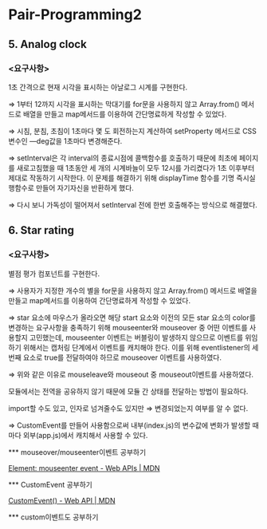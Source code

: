 # Pair-Programming2 

## 5. Analog clock

### <**요구사항>**

1초 간격으로 현재 시각을 표시하는 아날로그 시계를 구현한다.

⇒ 1부터 12까지 시각을 표시하는 막대기를 for문을 사용하지 않고 Array.from() 메서드로 배열을 만들고 map메서드를 이용하여 간단명료하게 작성할 수 있었다.

⇒ 시침, 분침, 초침이 1초마다 몇 도 회전하는지 계산하여 setProperty 메서드로 CSS 변수인 —deg값을 1초마다 변경해준다.

⇒ setInterval은 각 interval의 종료시점에 콜백함수를 호출하기 때문에 최초에 페이지를 새로고침했을 때 1초동안 세 개의 시계바늘이 모두 12시를 가리켰다가 1초 이후부터 제대로 작동하기 시작한다. 이 문제를 해결하기 위해 displayTime 함수를 기명 즉시실행함수로 만들어 자기자신을 반환하게 했다.  

⇒ 다시 보니 가독성이 떨어져서 setInterval 전에 한번 호출해주는 방식으로 해결했다.  

## 6. Star rating

### <**요구사항>**

별점 평가 컴포넌트를 구현한다.

⇒ 사용자가 지정한 개수의 별을 for문을 사용하지 않고 Array.from() 메서드로 배열을 만들고 map메서드를 이용하여 간단명료하게 작성할 수 있었다.

⇒ star 요소에 마우스가 올라오면 해당 start 요소와 이전의 모든 star 요소의 color를 변경하는 요구사항을 충족하기 위해 mouseenter와 mouseover 중 어떤 이벤트를 사용할지 고민했는데, mouseenter 이벤트는 버블링이 발생하지 않으므로 이벤트를 위임하기 위해서는 캡처링 단계에서 이벤트를 캐치해야 한다. 이를 위해 eventlistener의 세 번째 요소로 true를 전달하여야 하므로 mouseover 이벤트를 사용하였다.

⇒ 위와 같은 이유로 mouseleave와 mouseout 중 mouseout이벤트를 사용하였다.

모듈에서는 전역을 공유하지 않기 때문에 모듈 간 상태를 전달하는 방법이 필요하다. 

import할 수도 있고, 인자로 넘겨줄수도 있지만 ⇒ 변경되었는지 여부를 알 수 없다. 

⇒ CustomEvent를 만들어 사용함으로써 내부(index.js)의 변수값에 변화가 발생할 때마다 외부(app.js)에서 캐치해서 사용할 수 있다.

*** mouseover/mouseenter이벤트 공부하기

[Element&colon; mouseenter event - Web APIs | MDN](https://developer.mozilla.org/en-US/docs/Web/API/Element/mouseenter_event)

*** CustomEvent 공부하기

[CustomEvent() - Web API | MDN](https://developer.mozilla.org/ko/docs/Web/API/CustomEvent/CustomEvent)

*** custom이벤트도 공부하기
